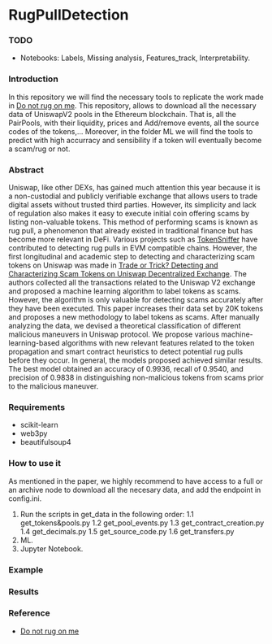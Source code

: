 # RugPullDetection


### TODO
- Notebooks: Labels, Missing analysis, Features_track, Interpretability.

### Introduction

In this repository we will find the necessary tools to replicate the work made in [Do not rug on me](https://arxiv.org/abs/2201.07220). This repository, allows to download all the necessary data of UniswapV2 pools in the Ethereum blockchain. That is, all the PairPools, with their liquidity, prices and Add/remove events, all the source codes of the tokens,...
Moreover, in the folder ML we will find the tools to predict with high accurracy and sensibility if a token will eventually become a scam/rug or not.

### Abstract

Uniswap, like other DEXs, has gained much attention this year because it is a non-custodial and publicly verifiable exchange that allows users to trade digital assets without trusted third parties. However, its simplicity and lack of regulation also makes it easy to execute initial coin offering scams by listing non-valuable tokens. This method of performing scams is known as rug pull, a phenomenon that already existed in traditional finance but has become more relevant in DeFi. Various projects such as [TokenSniffer](https://tokensniffer.com/) have contributed to detecting rug pulls in EVM compatible chains. However, the first longitudinal and academic step to detecting and characterizing scam tokens on Uniswap was made in [Trade or Trick? Detecting and Characterizing Scam Tokens on Uniswap Decentralized Exchange](https://arxiv.org/pdf/2109.00229.pdf). The authors collected all the transactions related to the Uniswap V2 exchange and proposed a machine learning algorithm to label tokens as scams. However, the algorithm is only valuable for detecting scams accurately after they have been executed. This paper increases their data set by 20K tokens and proposes a new methodology to label tokens as scams. After manually analyzing the data, we devised a theoretical classification of different malicious maneuvers in Uniswap protocol. We propose various machine-learning-based algorithms with new relevant features related to the token propagation and smart contract heuristics to detect potential rug pulls before they occur. In general, the models proposed achieved similar results. The best model obtained an accuracy of 0.9936, recall of 0.9540, and precision of 0.9838 in distinguishing  non-malicious tokens from scams prior to the malicious maneuver.

### Requirements

- scikit-learn
- web3py
- beautifulsoup4

### How to use it

As mentioned in the paper, we highly recommend to have access to a full or an archive node to download all the necesary data, and add the endpoint in config.ini.

1. Run the scripts in get_data in the following order:
  1.1 get_tokens&pools.py
  1.2 get_pool_events.py
  1.3 get_contract_creation.py
  1.4 get_decimals.py
  1.5 get_source_code.py
  1.6 get_transfers.py
2. ML.
3. Jupyter Notebook.


### Example


### Results


### Reference

- [Do not rug on me](https://arxiv.org/abs/2201.07220)



